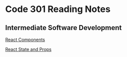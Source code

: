 # Code 301 Reading Notes

## Intermediate Software Development

[React Components](https://marcdwagner.github.io/reading-notes-codefellows/Code301Reactcomp)

[React State and Props](https://marcdwagner.github.io/reading-notes-codefellows/Code301states&props)

